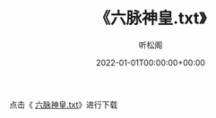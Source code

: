 ﻿---
title:  《六脉神皇.txt》
date:   2022-01-01T00:00:00+00:00
author: 听松阁
layout: post
permalink: /六脉神皇/
categories: 小说
tags: [小说]
---

点击《 [六脉神皇.txt](http://img.660000.xyz/bookstukust/book/bntxt/10/六脉神皇.txt)》进行下载